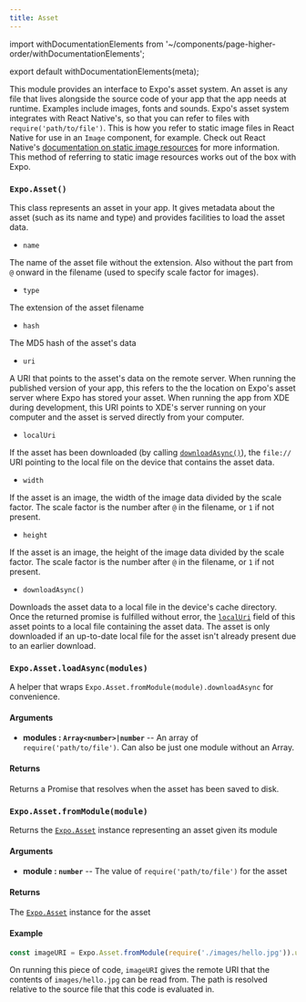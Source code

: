 ```yaml
---
title: Asset
---
```


import withDocumentationElements from '~/components/page-higher-order/withDocumentationElements';

export default withDocumentationElements(meta);

This module provides an interface to Expo's asset system. An asset is any file that lives alongside the source code of your app that the app needs at runtime. Examples include images, fonts and sounds. Expo's asset system integrates with React Native's, so that you can refer to files with `require('path/to/file')`. This is how you refer to static image files in React Native for use in an `Image` component, for example. Check out React Native's [documentation on static image resources](https://facebook.github.io/react-native/docs/images.html#static-image-resources) for more information. This method of referring to static image resources works out of the box with Expo.

### `Expo.Asset()`

This class represents an asset in your app. It gives metadata about the asset (such as its name and type) and provides facilities to load the asset data.

- `name`

The name of the asset file without the extension. Also without the part from `@` onward in the filename (used to specify scale factor for images).

- `type`

The extension of the asset filename

- `hash`

The MD5 hash of the asset's data

- `uri`

A URI that points to the asset's data on the remote server. When running the published version of your app, this refers to the the location on Expo's asset server where Expo has stored your asset. When running the app from XDE during development, this URI points to XDE's server running on your computer and the asset is served directly from your computer.

- `localUri`

If the asset has been downloaded (by calling [`downloadAsync()`](#expoassetdownloadasync "Expo.Asset.downloadAsync")), the `file://` URI pointing to the local file on the device that contains the asset data.

- `width`

If the asset is an image, the width of the image data divided by the scale factor. The scale factor is the number after `@` in the filename, or `1` if not present.

- `height`

If the asset is an image, the height of the image data divided by the scale factor. The scale factor is the number after `@` in the filename, or `1` if not present.

- `downloadAsync()`

Downloads the asset data to a local file in the device's cache directory. Once the returned promise is fulfilled without error, the [`localUri`](#expoassetlocaluri "Expo.Asset.localUri") field of this asset points to a local file containing the asset data. The asset is only downloaded if an up-to-date local file for the asset isn't already present due to an earlier download.

### `Expo.Asset.loadAsync(modules)`

A helper that wraps `Expo.Asset.fromModule(module).downloadAsync` for convenience.

#### Arguments

-   **modules : `Array<number>|number`** -- An array of `require('path/to/file')`. Can also be just one module without an Array.

#### Returns

Returns a Promise that resolves when the asset has been saved to disk.

### `Expo.Asset.fromModule(module)`

Returns the [`Expo.Asset`](#expoasset "Expo.Asset") instance representing an asset given its module

#### Arguments

-   **module : `number`** -- The value of `require('path/to/file')` for the asset

#### Returns

The [`Expo.Asset`](#expoasset "Expo.Asset") instance for the asset

#### Example

```javascript
const imageURI = Expo.Asset.fromModule(require('./images/hello.jpg')).uri;
```

On running this piece of code, `imageURI` gives the remote URI that the contents of `images/hello.jpg` can be read from. The path is resolved relative to the source file that this code is evaluated in.

